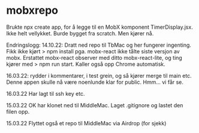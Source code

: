 # mobxrepo

Brukte npx create app, for å legge til en MobX komponent TimerDisplay.jsx.
Ikke helt vellykket. Burde bygget fra scratch. Men kjører nå.

Endringslogg:
14.10.22: Dratt ned repo til TbMac og her fungerer ingenting. Fikk
ikke kjørt > npm install pga. mobx-react ikke tålte siste versjon av mobx. Erstattet mobx-react observer med ditto mobx-react-lite,
og ting kjører med > npm run start. Kaller også opp Chrome automatisk.

16.03.22: rydder i kommentarer, i test grein, og så kjører merge til main etc. Denne appen skulle nå være noenlunde klar for public. Hmm... vi får se.

16.03.22 Har lagt til ssh key etc.

15.03.22 OK har klonet ned til MiddleMac. Laget .gitignore og lastet den filen opp.

15.03.22 Flyttet også et repo til MiddleMac via Airdrop (for sjekk)

